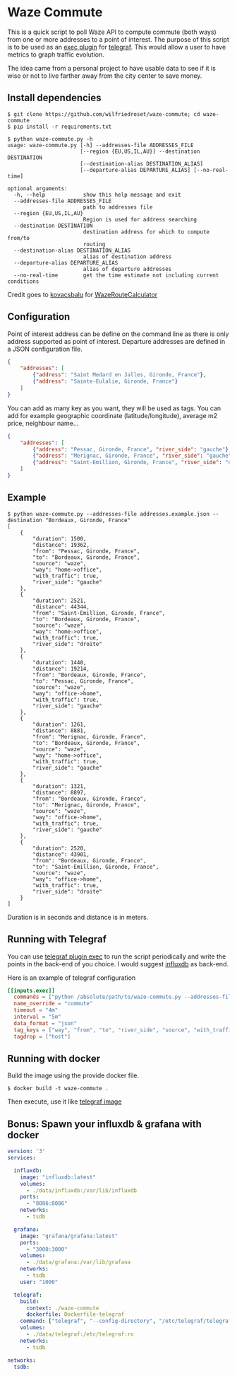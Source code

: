 # Waze Commute

This is a quick script to poll Waze API to compute commute (both ways) from one
or more addresses to a point of interest. The purpose of this script is to be
used as an [exec
plugin](https://github.com/influxdata/telegraf/tree/master/plugins/inputs/exec)
for [telegraf](https://github.com/influxdata/telegraf). This would allow a user
to have metrics to graph traffic evolution.

The idea came from a personal project to have usable data to see if it is wise
or not to live farther away from the city center to save money.

## Install dependencies
```
$ git clone https://github.com/wilfriedroset/waze-commute; cd waze-commute
$ pip install -r requirements.txt
```

```
$ python waze-commute.py -h
usage: waze-commute.py [-h] --addresses-file ADDRESSES_FILE
                       [--region {EU,US,IL,AU}] --destination DESTINATION
                       [--destination-alias DESTINATION_ALIAS]
                       [--departure-alias DEPARTURE_ALIAS] [--no-real-time]

optional arguments:
  -h, --help            show this help message and exit
  --addresses-file ADDRESSES_FILE
                        path to addresses file
  --region {EU,US,IL,AU}
                        Region is used for address searching
  --destination DESTINATION
                        destination address for which to compute from/to
                        routing
  --destination-alias DESTINATION_ALIAS
                        alias of destination address
  --departure-alias DEPARTURE_ALIAS
                        alias of departure addresses
  --no-real-time        get the time estimate not including current conditions
```

Credit goes to [kovacsbalu](https://github.com/kovacsbalu) for
[WazeRouteCalculator](https://github.com/kovacsbalu/WazeRouteCalculator)

## Configuration

Point of interest address can be define on the command line as there is only
address supported as point of interest. Departure addresses are defined in a
JSON configuration file.

```json
{
    "addresses": [
        {"address": "Saint Medard en Jalles, Gironde, France"},
        {"address": "Sainte-Eulalie, Gironde, France"}
    ]
}
```

You can add as many key as you want, they will be used as tags. You can add for
example geographic coordinate (latitude/longitude), average m2 price, neighbour
name...


```json
{
    "addresses": [
        {"address": "Pessac, Gironde, France", "river_side": "gauche"},
        {"address": "Merignac, Gironde, France", "river_side": "gauche"},
        {"address": "Saint-Emillion, Gironde, France", "river_side": "droite"}
    ]
}
```

## Example

```
$ python waze-commute.py --addresses-file addresses.example.json --destination "Bordeaux, Gironde, France"
[
    {
        "duration": 1500,
        "distance": 19362,
        "from": "Pessac, Gironde, France",
        "to": "Bordeaux, Gironde, France",
        "source": "waze",
        "way": "home->office",
        "with_traffic": true,
        "river_side": "gauche"
    },
    {
        "duration": 2521,
        "distance": 44344,
        "from": "Saint-Emillion, Gironde, France",
        "to": "Bordeaux, Gironde, France",
        "source": "waze",
        "way": "home->office",
        "with_traffic": true,
        "river_side": "droite"
    },
    {
        "duration": 1440,
        "distance": 19214,
        "from": "Bordeaux, Gironde, France",
        "to": "Pessac, Gironde, France",
        "source": "waze",
        "way": "office->home",
        "with_traffic": true,
        "river_side": "gauche"
    },
    {
        "duration": 1261,
        "distance": 8881,
        "from": "Merignac, Gironde, France",
        "to": "Bordeaux, Gironde, France",
        "source": "waze",
        "way": "home->office",
        "with_traffic": true,
        "river_side": "gauche"
    },
    {
        "duration": 1321,
        "distance": 8897,
        "from": "Bordeaux, Gironde, France",
        "to": "Merignac, Gironde, France",
        "source": "waze",
        "way": "office->home",
        "with_traffic": true,
        "river_side": "gauche"
    },
    {
        "duration": 2520,
        "distance": 43901,
        "from": "Bordeaux, Gironde, France",
        "to": "Saint-Emillion, Gironde, France",
        "source": "waze",
        "way": "office->home",
        "with_traffic": true,
        "river_side": "droite"
    }
]
```

Duration is in seconds and distance is in meters.

## Running with Telegraf

You can use [telegraf plugin
exec](https://github.com/influxdata/telegraf/tree/master/plugins/inputs/exec) to
run the script periodically and write the points in the back-end of you choice. I
would suggest [influxdb](https://github.com/influxdata/influxdb) as back-end.

Here is an example of telegraf configuration

```toml
[[inputs.exec]]
  commands = ["python /absolute/path/to/waze-commute.py --addresses-file /absolute/path/to/addresses.example.json --destination 'Bordeaux, Gironde, France'"]
  name_override = "commute"
  timeout = "4m"
  interval = "5m"
  data_format = "json"
  tag_keys = ["way", "from", "to", "river_side", "source", "with_traffic"]
  tagdrop = ["host"]
```

## Running with docker

Build the image using the provide docker file.
```
$ docker build -t waze-commute .
```

Then execute, use it like [telegraf image](https://hub.docker.com/_/telegraf)

## Bonus: Spawn your influxdb & grafana with docker

```yml
version: '3'
services:

  influxdb:
    image: "influxdb:latest"
    volumes:
      - ./data/influxdb:/var/lib/influxdb
    ports:
      - "8086:8086"
    networks:
      - tsdb

  grafana:
    image: "grafana/grafana:latest"
    ports:
      - "3000:3000"
    volumes:
      - ./data/grafana:/var/lib/grafana
    networks:
      - tsdb
    user: "1000"

  telegraf:
    build:
      context: ./waze-commute
      dockerfile: Dockerfile-telegraf
    command: ["telegraf", "--config-directory", "/etc/telegraf/telegraf.d/"]
    volumes:
      - ./data/telegraf:/etc/telegraf:ro
    networks:
      - tsdb

networks:
  tsdb:
```
